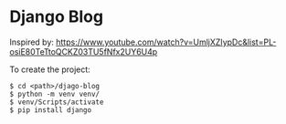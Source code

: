 # Django Blog

Inspired by: https://www.youtube.com/watch?v=UmljXZIypDc&list=PL-osiE80TeTtoQCKZ03TU5fNfx2UY6U4p

To create the project:
```
$ cd <path>/djago-blog
$ python -m venv venv/
$ venv/Scripts/activate
$ pip install django
```
